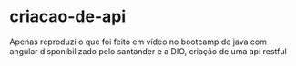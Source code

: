 # criacao-de-api
Apenas reproduzi o que foi feito em vídeo no bootcamp de java com angular disponibilizado pelo santander e a DIO,  criação de uma api restful
